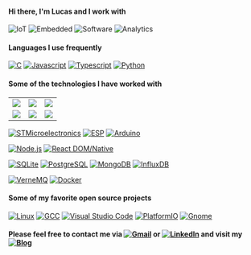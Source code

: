 #### Hi there, I'm Lucas and I work with

![IoT](https://img.shields.io/badge/-Internet%20of%20Things-ffab04?style=flat)
![Embedded](https://img.shields.io/badge/-Embedded%20Systems-D14836?style=flat)
![Software](https://img.shields.io/badge/-Software%20Development-007ACC?style=flat)
![Analytics](https://img.shields.io/badge/-Data%20Analytics%2FScience-4d008f?style=flat)

#### Languages I use frequently

[![C](https://img.shields.io/badge/-C%2FC++-007ACC?style=flat&logo=Coursera&logoColor=white)](https://gcc.gnu.org/)
[![Javascript](https://img.shields.io/badge/-JavaScript-ffab04?style=flat&logo=javascript&logoColor=white)](https://nodejs.org/en/)
[![Typescript](https://img.shields.io/badge/-Typescript-002E5F?style=flat&logo=typescript&logoColor=white)](https://www.typescriptlang.org/)
[![Python](https://img.shields.io/badge/-Python-4d008f?style=flat&logo=python&logoColor=white)](https://www.python.org/)

<!-- [![Top Langs](https://github-readme-stats.vercel.app/api/top-langs/?username=lucaslui&theme=dark&layout=compact)]() -->

#### Some of the technologies I have worked with

<table>
  <tr>
    <td> <a href="https://www.st.com/content/st_com/en.html"><img src="https://img.shields.io/badge/-STM-007ACC?style=flat&logo=STMicroelectronics&logoColor=white"></img></a> </td>
    <td> <a href="https://www.espressif.com/en/products/socs/esp32"><img src="https://img.shields.io/badge/-ESP-D14836?style=flat&logo=Espressif&logoColor=white"></img></a> </td>
    <td> <a href="https://www.arduino.cc/"><img src="https://img.shields.io/badge/-Arduino-00979D?style=flat&logo=arduino&logoColor=white"></img></a> </td>
  </tr>
  <tr>
    <td> <a href="https://nodejs.org/en/"><img src="https://img.shields.io/badge/-Node.js-339933?style=flat&logo=Node.js&logoColor=white"></img></a> </td>
    <td> <a href="https://pt-br.reactjs.org/"><img src="https://img.shields.io/badge/-React.js-22ADF6?style=flat&logo=react&logoColor=white"></img></a> </td>
    <td> <a href="https://pt-br.reactjs.org/"><img src="https://img.shields.io/badge/-React.js-22ADF6?style=flat&logo=react&logoColor=white"></img></a> </td>
  </tr>
</table>
  
[![STMicroelectronics](https://img.shields.io/badge/-STM-007ACC?style=flat&logo=STMicroelectronics&logoColor=white)](https://www.st.com/content/st_com/en.html)
[![ESP](https://img.shields.io/badge/-ESP-D14836?style=flat&logo=Espressif&logoColor=white)](https://www.espressif.com/en/products/socs/esp32)
[![Arduino](https://img.shields.io/badge/-Arduino-00979D?style=flat&logo=arduino&logoColor=white)](https://www.arduino.cc/)

[![Node.js](https://img.shields.io/badge/-Node.js-339933?style=flat&logo=Node.js&logoColor=white)](https://nodejs.org/en/) 
[![React DOM/Native](https://img.shields.io/badge/-React.js-22ADF6?style=flat&logo=react&logoColor=white)](https://pt-br.reactjs.org/)

[![SQLite](https://img.shields.io/badge/-SQLite-003B57?style=flat&logo=sqlite&logoColor=white)](https://www.sqlite.org/)
[![PostgreSQL](https://img.shields.io/badge/-PostgreSQL-336791?style=flat&logo=postgresql&logoColor=white)](https://www.postgresql.org/)
[![MongoDB](https://img.shields.io/badge/-MongoDB-47A248?style=flat&logo=mongodb&logoColor=white)](https://www.mongodb.com/)
[![InfluxDB](https://img.shields.io/badge/-InfluxDB-22ADF6?style=flat&logo=influxdb&logoColor=white)](https://www.influxdata.com/)

[![VerneMQ](https://img.shields.io/badge/-VerneMQ-3C5280?style=flat&logo=eclipse-mosquitto&logoColor=white)](https://vernemq.com/)
[![Docker](https://img.shields.io/badge/-Docker-0077B5?style=flat&logo=docker&logoColor=white)](https://www.docker.com/)

#### Some of my favorite open source projects

[![Linux](https://img.shields.io/badge/-Linux-ffab04?style=flat&logo=linux&logoColor=white)](https://www.linuxfoundation.org/)
[![GCC](https://img.shields.io/badge/-GCC-D14836?style=flat&logo=GNU&logoColor=white)](https://gcc.gnu.org/)
[![Visual Studio Code](https://img.shields.io/badge/-VSCode-007ACC?style=flat&logo=visual-studio-code&logoColor=white)](https://github.com/microsoft/vscode)
[![PlatformIO](https://img.shields.io/badge/-PlatformIO-E34F26?style=flat&logo=bilibili&logoColor=white)](https://platformio.org/)
[![Gnome](https://img.shields.io/badge/-Gnome-4A86CF?style=flat&logo=gnome&logoColor=white)](https://www.gnome.org/)

#### Please feel free to contact me via [![Gmail](https://img.shields.io/badge/-Email-D14836?style=flat&logo=gmail&logoColor=white)](mailto:lucasluimotta@gmail.com) or [![LinkedIn](https://img.shields.io/badge/-Linkedin-0077B5?style=flat&logo=linkedin&logoColor=white)](https://www.linkedin.com/in/lucas-lui-motta/) and visit my [![Blog](https://img.shields.io/badge/-Blog-000000?style=flat&logo=houzz&logoColor=white)](https://blog-lucaslui.vercel.app/)
